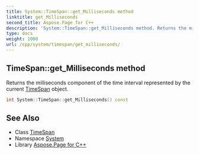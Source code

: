```yaml
---
title: System::TimeSpan::get_Milliseconds method
linktitle: get_Milliseconds
second_title: Aspose.Page for C++
description: 'System::TimeSpan::get_Milliseconds method. Returns the milliseconds component of the time interval represented by the current TimeSpan object in C++.'
type: docs
weight: 1000
url: /cpp/system/timespan/get_milliseconds/
---
```

## TimeSpan::get_Milliseconds method


Returns the milliseconds component of the time interval represented by the current [TimeSpan](../) object.

```cpp
int System::TimeSpan::get_Milliseconds() const
```

## See Also

* Class [TimeSpan](../)
* Namespace [System](../../)
* Library [Aspose.Page for C++](../../../)
